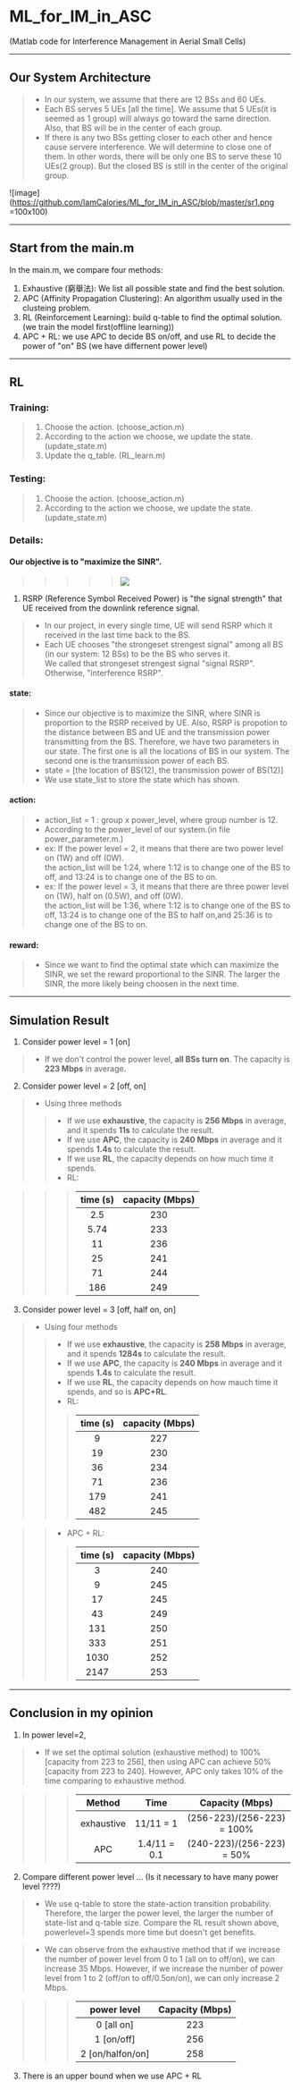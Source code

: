 # ML_for_IM_in_ASC
(Matlab code for Interference Management in Aerial Small Cells)  

---  

## Our System Architecture  
> - In our system, we assume that there are 12 BSs and 60 UEs.  
> - Each BS serves 5 UEs [all the time]. We assume that 5 UEs(it is seemed as 1 group) will always go toward the same direction. Also, that BS will be in the center of each group.  
> - If there is any two BSs getting closer to each other and hence cause servere interference. We will determine to close one of them. In other words, there will be only one BS to serve these 10 UEs(2 group). But the closed BS is still in the center of the original group.   

![image](https://github.com/IamCalories/ML_for_IM_in_ASC/blob/master/sr1.png =100x100) 

---  

## Start from the main.m
In the main.m, we compare four methods: 
1. Exhaustive (窮舉法): We list all possible state and find the best solution. 
2. APC (Affinity Propagation Clustering): An algorithm usually used in the clusteing problem. 
3. RL (Reinforcement Learning): build q-table to find the optimal solution. (we train the model first(offline learning)) 
4. APC + RL: we use APC to decide BS on/off, and use RL to decide the power of "on" BS (we have differnent power level) 

---  

## RL  
### Training:
> 1. Choose the action. (choose_action.m) 
> 2. According to the action we choose, we update the state. (update_state.m)
> 3. Update the q_table. (RL_learn.m)  

### Testing:  
> 1. Choose the action. (choose_action.m) 
> 2. According to the action we choose, we update the state. (update_state.m)  

### Details:  

#### Our objective is to "maximize the SINR".  

>>>>>  <img align="center" src="http://latex.codecogs.com/gif.latex? SINR = \frac{signalRSRP}{interferenceRSRP + Noise}" />  

 
1. RSRP (Reference Symbol Received Power) is "the signal strength" that UE received from the downlink reference signal.    
> - In our project, in every single time, UE will send RSRP which it received in the last time back to the BS.    
> - Each UE chooses "the strongeset strengest signal" among all BS (in our system: 12 BSs) to be the BS who serves it.  
We called that strongeset strengest signal "signal RSRP". Otherwise, "interference RSRP".  
 
#### state:   
> - Since our objective is to maximize the SINR, where SINR is proportion to the RSRP received by UE. Also, RSRP is propotion to the distance between BS and UE and the transmission power transmitting from the BS. Therefore, we have two parameters in our state. The first one is all the locations of BS in our system. The second one is the transmission power of each BS.  
> - state = [the location of BS(12), the transmission power of BS(12)]  
> - We use state_list to store the state which has shown.

#### action:  
> - action_list = 1 : group x power_level, where group number is 12.
> - According to the power_level of our system.(in file power_parameter.m.)  
> - ex: If the power level = 2, it means that there are two power level on (1W) and off (0W).  
> the action_list will be 1:24, where 1:12 is to change one of the BS to off, and 13:24 is to change one of the BS to on.  
> - ex: If the power level = 3, it means that there are three power level on (1W), half on (0.5W), and off (0W).  
> the action_list will be 1:36, where 1:12 is to change one of the BS to off, 13:24 is to change one of the BS to half on,and 25:36 is to change one of the BS to on.


#### reward:  
> - Since we want to find the optimal state which can maximize the SINR, we set the reward proportional to the SINR. The larger the SINR, the more likely being choosen in the next time.  

---  

## Simulation Result  

1. Consider power level = 1 [on] 
> - If we don't control the power level, **all BSs turn on**. The capacity is **223 Mbps** in average.  

  
2. Consider power level = 2 [off, on]  
> - Using three methods
>> - If we use **exhaustive**, the capacity is **256 Mbps** in average, and it spends **11s** to calculate the result.  
>> - If we use **APC**, the capacity is **240 Mbps** in average and it spends **1.4s** to calculate the result.  
>> - If we use **RL**, the capacity depends on how much time it spends.  
>> - RL:  

>>>  | time (s) | capacity (Mbps) |  
>>>  | :-: | :-: |
>>>  |2.5|230|
>>>  |5.74|233|
>>>  |11|236|
>>>  |25|241|
>>>  |71|244|
>>>  |186|249|
  
  
3. Consider power level = 3 [off, half on, on]   
> - Using four methods  
>> - If we use **exhaustive**, the capacity is **258 Mbps** in average, and it spends **1284s** to calculate the result.  
>> - If we use **APC**, the capacity is **240 Mbps** in average and it spends **1.4s** to calculate the result.  
>> - If we use **RL**, the capacity depends on how mauch time it spends, and so is **APC+RL**.  
>> - RL: 
>>>   | time (s) | capacity (Mbps) |  
>>>   | :-: | :-: |
>>>   |9|227|
>>>   |19|230|
>>>   |36|234|
>>>   |71|236|
>>>   |179|241|
>>>   |482|245|

>> - APC + RL:  
>>>   | time (s) | capacity (Mbps) |  
>>>   | :-: | :-: |
>>>   |3|240|
>>>   |9|245|
>>>   |17|245|
>>>   |43|249|
>>>   |131|250|
>>>   |333|251|
>>>   |1030|252|
>>>   |2147|253|  

---

## Conclusion in my opinion  
1. In power level=2,   
> - If we set the optimal solution (exhaustive method) to 100% [capacity from 223 to 256], then using APC can achieve 50% [capacity from 223 to 240]. However, APC only takes 10% of the time comparing to exhaustive method.  

  >>>   | Method | Time  | Capacity (Mbps) | 
  >>>   | :-: | :-: | :-: |
  >>>   | exhaustive |11/11 = 1|(256-223)/(256-223) = 100%|
  >>>   | APC |1.4/11 = 0.1|(240-223)/(256-223) = 50%|

2. Compare different power level ... (Is it necessary to have many power level ????)

  > - We use q-table to store the state-action transition probability. Therefore, the larger the power level, the larger the number of state-list and q-table size. Compare the RL result shown above, powerlevel=3 spends more time but doesn't get benefits.  
    
  > - We can observe from the exhaustive method that if we increase the number of power level from 0 to 1 (all on to off/on), we can increase 35 Mbps. However, if we increase the number of power level from 1 to 2 (off/on to off/0.5on/on), we can only increase 2 Mbps.  

  >>>   | power level  | Capacity (Mbps) | 
  >>>   | :-: | :-: |
  >>>   |0 [all on]|223|
  >>>   |1 [on/off]|256|
  >>>   |2 [on/halfon/on]|258|


3. There is an upper bound when we use APC + RL



